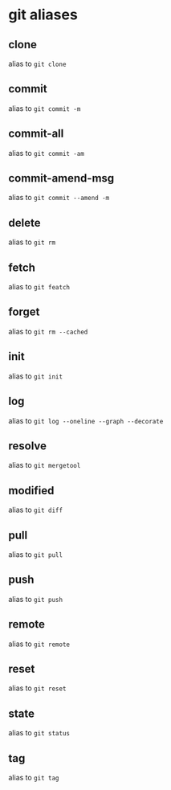 # git aliases
## clone
alias to `git clone`

## commit
alias to `git commit -m`

## commit-all
alias to `git commit -am`

## commit-amend-msg
alias to `git commit --amend -m`

## delete
alias to `git rm`

## fetch
alias to `git featch`

## forget
alias to `git rm --cached`

## init
alias to `git init`

## log
alias to `git log --oneline --graph --decorate`

## resolve
alias to `git mergetool`

## modified
alias to `git diff`

## pull
alias to `git pull`

## push
alias to `git push`

## remote
alias to `git remote`

## reset
alias to `git reset`

## state
alias to `git status`

## tag
alias to `git tag`

